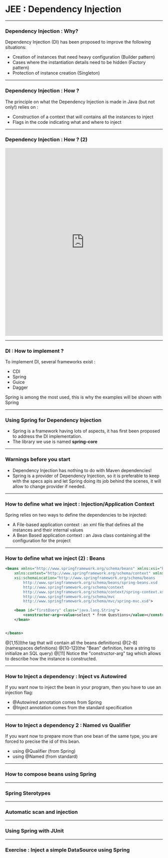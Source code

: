 # JEE : Dependency Injection

---

### Dependency Injection : Why?
Dependency Injection (DI) has been proposed to improve the following situations:
- Creation of instances that need heavy configuration (Builder pattern)
- Cases where the instantiation details need to be hidden (Factory pattern)
- Protection of instance creation (Singleton)

---

### Dependency Injection : How ?
The principle on what the Dependency Injection is made in Java (but not only!) relies on :
- Construction of a context that will contains all the instances to inject
- Flags in the code indicating what and where to inject

---

### Dependency Injection : How ? (2)

<iframe frameborder="0" style="width:100%;height:600px;" src="https://www.draw.io/?lightbox=1&highlight=0000ff&edit=_blank&layers=1&nav=1&title=dependency-injection.html#R7VpLk9o4EP41VCWHmbJsY%2BPjQCaPqk1tqjjs5qjBwjgRliPLPPLr07LkFzIsD5PJDsMF1Gq1Wt3qr1tdDJzJcvOB43TxmYWEDmwr3AycdwPbRo7nwpekbBXF9x1FiHgcaqaaMI1%2FEk20NDWPQ5K1GAVjVMRpmzhjSUJmokXDnLN1m23OaHvXFEfEIExnmJrUf%2BJQLBR1ZPs1%2FSOJo0W5M%2FICNfOEZ98jzvJE7zewnXnxUdNLXMrSB80WOGTrBsl5HDgTzphQv5abCaHStqXZ1Lr3e2YrvTlJxFELtB4rTHNSquxRWDt%2BkuqJrTaJ9yOXOo3nLBF3WeGwB2BAQbqpJ%2BFXpL%2BVCP4q4yXL%2BD9SntN2E4qzDHBNi4KwfOpXRbu12C6AiMhQt2B6vYgFmaZ4JmfXANxAW4glhRGCn5ng7DuZMMp4sdoJPN%2FBXjVTAqGt1dGojQI9bqy0io%2Bkx5Q26ASFQ%2BJXmq4IF2SzF7lQhYeQZwhbEsG3wKIXuK6GLp1iAITVeF0DNmiiaIsGWLsjTcQ6SUSV7Boo4YfGyj24iQxjkxBSiB4yLhYsYgmmjzV1PMv5qvCGNHfbNw0%2FkE0s%2FpXk%2BwCV46%2FF2EVDPf5CeAw6E66Xg834Vi0alsOveu4bEWKrnYVzwYBUq%2FcXY6ne91ifqoPL0x72HBiH5XymuWydxTGPiOYKuv3LCcUiXrWlX%2BIr20hxn5JvUDXELAHyBI5JNuKM%2BCsCbycE33wmS8a3b3sSZ14ySqEGkpcJKodUEmeU5eGx0X0ohnuISdtvx6RnGSGJgo6QRE4PIekYbu6I0cp8%2F2EunKWqrpzHGxmkO%2FZzuvDSsjxPod5u5DTopcW9cqyVQ31AYtv6TjA0zD%2FssP6wB%2BN7vwEOS%2FC7BNjsLvdcBGzuhSiml35hMWxSR9LIafkSIbstQgGpXlX76YFzvG2wpZIh278Psoed%2B9RuVxLrS1Cd8ah74R7E3p5QsmcIn0JyxRQYw6vBeAnecLcwpYSyiOMlMKaNvN6aayT8k%2Bu46oKfX8f1D072yAQn5HegU8l3CTr5xi20byw1IKtt%2FsDMzNdKDYFh%2FDKqwnjVGVYymO8gAqNExRUlcwlZxT20TnqsZSlOenjynS9iJl98MPsw8CtxXc8%2BoCldDXJhpDb1Buy2%2Fw3%2Far0jRLiWSrM3Y7Sp4HESFXvyJX6xxzwYFi%2FomP67E8%2B1p75KmDgio9dN%2B79zQeOE%2FOGV1GinlHLNzhfqyubI66PzZbZTnBsrpoZe2wHVI%2Bo3VFPIbHO4N2Z%2Bf6eWdS3z%2Fl%2FN%2FEPD%2FHnR0b9S96Pv5i3FT4SOK7wrWRImQe%2FMDgjSF%2FCI3q72oHVvOU67wXHnasue2zgpWdh8nhFh%2BPS0tgUy%2Bxbn5c7D%2BdEo%2BNqPhvHzPRpOKjyutlvzdJIbF8UIiLMSspavqjdvn9cczf3wPdz%2B90X5%2BSep9Swl41GKvRZ5JxR5rnfFIg%2BG9V9OFFzW%2F%2BtxHn8B"></iframe>

---

### DI : How to implement ?
To implement DI, several frameworks exist :
- CDI
- Spring
- Guice
- Dagger

Spring is among the most used, this is why the examples will be shown with Spring

---

### Using Spring for Dependency Injection

- Spring is a framework having lots of aspects, it has first been proposed to address the DI implementation.
- The library we use is named **spring-core**

---

### Warnings before you start

- Dependency Injection has nothing to do with Maven dependencies!
- Spring is a provider of Dependency Injection, so it is preferable to keep with the specs apis and let Spring doing its job behind the scenes, it will allow to change provider if needed.

---
### How to define what we inject : Injection/Application Context

Spring relies on two ways to define the dependencies to be injected:
- A File-based application context : an xml file that defines all the instances and their internal values
- A Bean Based application context : an Java class containing all the configuration for the project

---
### How to define what we inject (2) : Beans

```xml
<beans xmlns="http://www.springframework.org/schema/beans" xmlns:xsi="http://www.w3.org/2001/XMLSchema-instance"
	xmlns:context="http://www.springframework.org/schema/context" xmlns:mvc="http://www.springframework.org/schema/mvc"
	xsi:schemaLocation="http://www.springframework.org/schema/beans
        http://www.springframework.org/schema/beans/spring-beans.xsd
		http://www.springframework.org/schema/context
		http://www.springframework.org/schema/context/spring-context.xsd
        http://www.springframework.org/schema/mvc
    	http://www.springframework.org/schema/mvc/spring-mvc.xsd">

	<bean id="firstQuery" class="java.lang.String">
		<constructor-arg><value>select * from Questions</value></constructor-arg>
	</bean>


</beans>
```
@[1,15](the tag that will contain all the beans definitions)
@[2-8](namespaces definitions)
@[10-12](the "Bean" definition, here a string to initialize an SQL query)
@[11] Notice the "constructor-arg" tag which allows to describe how the instance is constructed.

---
### How to Inject a dependency : Inject vs Autowired

If you want now to inject the bean in your program, then you have to use an injection flag:
- @Autowired annotation comes from Spring
- @Inject annotation comes from the standard specification

---
### How to Inject a dependency 2 : Named vs Qualifier

If you want now to prepare more than one bean of the same type, you are forced to precise the id of this bean.
- using @Qualifier (from Spring)
- using @Named (from standard)

---
### How to compose beans using Spring


---
### Spring Sterotypes


---
### Automatic scan and injection

---
### Using Spring with JUnit

---
### Exercise : Inject a simple DataSource using Spring
 




 

